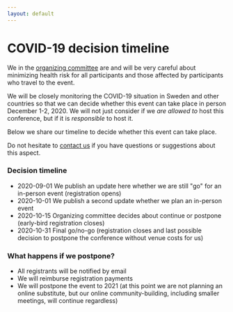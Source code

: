 ```yaml
---
layout: default
---
```


# COVID-19 decision timeline

We in the [organizing committee](/conference/team/) are and will be very
careful about minimizing health risk for all participants and those affected by
participants who travel to the event.

We will be closely monitoring the COVID-19 situation in Sweden and other
countries so that we can decide whether this event can take place in person
December 1-2, 2020. We will not just consider if we *are allowed to* host
this conference, but if it is *responsible* to host it.

Below we share our timeline to decide whether this event can take place.

Do not hesitate to [contact us](mailto:nordic-rse-organizers@neic.no) if you
have questions or suggestions about this aspect.


### Decision timeline

- 2020-09-01 We publish an update here whether we are still "go" for an in-person event (registration opens)
- 2020-10-01 We publish a second update whether we plan an in-person event
- 2020-10-15 Organizing committee decides about continue or postpone (early-bird registration closes)
- 2020-10-31 Final go/no-go (registration closes and last possible decision to postpone the conference without venue costs for us)


### What happens if we postpone?

- All registrants will be notified by email
- We will reimburse registration payments
- We will postpone the event to 2021 (at this point we are not planning an online substitute, but our online community-building, including smaller meetings, will continue regardless)
